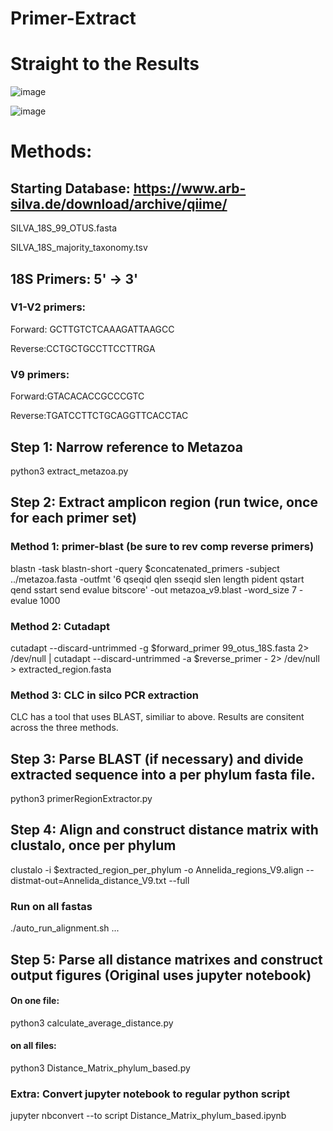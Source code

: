 # Primer-Extract

# Straight to the Results

![image](https://user-images.githubusercontent.com/18738632/39929009-ec4b4a6c-5504-11e8-88b1-e4717472b280.png)

![image](https://user-images.githubusercontent.com/18738632/39932062-2125a48c-550d-11e8-902f-9c8a361fd022.png)

# Methods:

## Starting Database: https://www.arb-silva.de/download/archive/qiime/
SILVA_18S_99_OTUS.fasta

SILVA_18S_majority_taxonomy.tsv

## 18S Primers: 5' -> 3'
### V1-V2 primers:
 Forward: GCTTGTCTCAAAGATTAAGCC
 
 Reverse:CCTGCTGCCTTCCTTRGA
### V9 primers:
 Forward:GTACACACCGCCCGTC
 
 Reverse:TGATCCTTCTGCAGGTTCACCTAC


## Step 1: Narrow reference to Metazoa
python3 extract_metazoa.py

## Step 2: Extract amplicon region (run twice, once for each primer set)

### Method 1: primer-blast (be sure to rev comp reverse primers)
blastn -task blastn-short -query $concatenated_primers -subject ../metazoa.fasta -outfmt '6 qseqid qlen sseqid slen length pident qstart qend sstart send evalue bitscore' -out metazoa_v9.blast -word_size 7 -evalue 1000

### Method 2: Cutadapt
cutadapt --discard-untrimmed -g $forward_primer 99_otus_18S.fasta 2> /dev/null | cutadapt --discard-untrimmed -a $reverse_primer - 2> /dev/null > extracted_region.fasta


### Method 3: CLC in silco PCR extraction
CLC has a tool that uses BLAST, similiar to above. Results are consitent across the three methods.


## Step 3: Parse BLAST (if necessary) and divide extracted sequence into a per phylum fasta file.
python3 primerRegionExtractor.py


## Step 4: Align and construct distance matrix with clustalo, once per phylum
clustalo -i $extracted_region_per_phylum -o Annelida_regions_V9.align --distmat-out=Annelida_distance_V9.txt --full


### Run on all fastas
./auto_run_alignment.sh <fasta1> <fasta2> ...


## Step 5: Parse all distance matrixes and construct output figures (Original uses jupyter notebook)
#### On one file:
python3 calculate_average_distance.py
#### on all files:
python3 Distance_Matrix_phylum_based.py

### Extra: Convert jupyter notebook to regular python script
jupyter nbconvert --to script Distance_Matrix_phylum_based.ipynb


